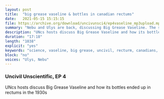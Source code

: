```yaml
---
layout: post
title:  "big grease vaseline & bottles in canadian rectums"
date:   2021-05-15 15:15:15
file: https://archive.org/download/uncivunsci4/ep4vaseline_mp3upload.mp3
summary: "Nebu and Ulys are back, discussing Big Grease Vaseline. The supposed inventor of Vaseline stole it from poor workers in Pennsylvania and more importantly Native Americans have used some variations of the magical petroleum jelly before that. Anyway, why did Canadians insert random bottles in their rectums... we investigate."
description: "UNcs hosts discuss Big Grease Vaseline and how its bottles ended up in rectums in the 1930s."
duration: "17:18"
length: "1038"
explicit: "yes"
keywords: "science, vaseline, big grease, uncivil, recturm, canadians, unscientific, scientific,  comedy"
block: "no"
voices: "Ulys, Nebu"
---
```

### Uncivil Unscientific, EP 4


UNcs hosts discuss Big Grease Vaseline and how its bottles ended up in rectums in the 1930s

<div class="video-container">
  <p>
    <!--
<iframe width="560" height="315" src="https://www.youtube.com/embed/kKYzh4tH1iQ" title="YouTube video player" frameborder="0" allow="accelerometer; autoplay; clipboard-write; encrypted-media; gyroscope; picture-in-picture" allowfullscreen></iframe>
-->
  </p>
</div>

<div>
  <p>
    <!--
    Nebu & Ulys discuss Ulys's cult #TopoLife by Topo Chico. Before the Cavity Giant Coca Cola bought Topo Chico, they got in hot water for having too many radioactive beta particles in their "mineral" water. Was Ulys having a hard time reading plain words because of #BetaHigh? Nebu wants to join the cult, proclaiming "I just like the drink," insisting on taking Topo Chico to the moon with diamond hands, but only if they disavow the Cavity Giant (which may bring them a bigger class action lawsuit for those extra beta particles anyway). -->
    
<!-- 
<iframe src="https://embed.podcasts.apple.com/us/podcast/ep1-a-rebrand-already-npj-gimmicks/id1554680720?i=1000509969782&amp;itsct=podcast_box&amp;itscg=30200&amp;theme=dark" height="175px" frameborder="0" sandbox="allow-forms allow-popups allow-same-origin allow-scripts allow-top-navigation-by-user-activation" allow="autoplay *; encrypted-media *;" style="width: 100%; max-width: 660px; overflow: hidden; border-top-left-radius: 10px; border-top-right-radius: 10px; border-bottom-right-radius: 10px; border-bottom-left-radius: 10px; background-color: transparent; background-position: initial initial; background-repeat: initial initial;"></iframe> -->
  </p>
</div>
